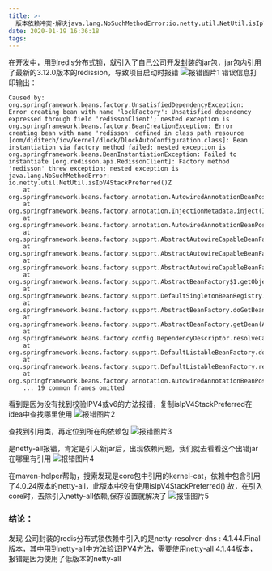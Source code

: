 ```yaml
---
title: >-
  版本依赖冲突-解决java.lang.NoSuchMethodError:io.netty.util.NetUtil.isIpV4StackPreferred()
date: 2020-01-19 16:36:18
tags:
---
```


在开发中，用到redis分布式锁，就引入了自己公司开发封装的jar包，jar包内引用了最新的3.12.0版本的redission，导致项目启动时报错
![报错图片1](/images/版本依赖冲突-解决java.lang.NoSuchMethodError/isIpV4StackPreferred-1.png)
错误信息打印输出：
```
Caused by: org.springframework.beans.factory.UnsatisfiedDependencyException: Error creating bean with name 'lockFactory': Unsatisfied dependency expressed through field 'redissonClient'; nested exception is org.springframework.beans.factory.BeanCreationException: Error creating bean with name 'redisson' defined in class path resource [com/diditech/iov/kernel/dlock/DlockAutoConfiguration.class]: Bean instantiation via factory method failed; nested exception is org.springframework.beans.BeanInstantiationException: Failed to instantiate [org.redisson.api.RedissonClient]: Factory method 'redisson' threw exception; nested exception is java.lang.NoSuchMethodError: io.netty.util.NetUtil.isIpV4StackPreferred()Z
	at org.springframework.beans.factory.annotation.AutowiredAnnotationBeanPostProcessor$AutowiredFieldElement.inject(AutowiredAnnotationBeanPostProcessor.java:588)
	at org.springframework.beans.factory.annotation.InjectionMetadata.inject(InjectionMetadata.java:88)
	at org.springframework.beans.factory.annotation.AutowiredAnnotationBeanPostProcessor.postProcessPropertyValues(AutowiredAnnotationBeanPostProcessor.java:366)
	at org.springframework.beans.factory.support.AbstractAutowireCapableBeanFactory.populateBean(AbstractAutowireCapableBeanFactory.java:1225)
	at org.springframework.beans.factory.support.AbstractAutowireCapableBeanFactory.doCreateBean(AbstractAutowireCapableBeanFactory.java:552)
	at org.springframework.beans.factory.support.AbstractAutowireCapableBeanFactory.createBean(AbstractAutowireCapableBeanFactory.java:483)
	at org.springframework.beans.factory.support.AbstractBeanFactory$1.getObject(AbstractBeanFactory.java:306)
	at org.springframework.beans.factory.support.DefaultSingletonBeanRegistry.getSingleton(DefaultSingletonBeanRegistry.java:230)
	at org.springframework.beans.factory.support.AbstractBeanFactory.doGetBean(AbstractBeanFactory.java:302)
	at org.springframework.beans.factory.support.AbstractBeanFactory.getBean(AbstractBeanFactory.java:202)
	at org.springframework.beans.factory.config.DependencyDescriptor.resolveCandidate(DependencyDescriptor.java:207)
	at org.springframework.beans.factory.support.DefaultListableBeanFactory.doResolveDependency(DefaultListableBeanFactory.java:1136)
	at org.springframework.beans.factory.support.DefaultListableBeanFactory.resolveDependency(DefaultListableBeanFactory.java:1064)
	at org.springframework.beans.factory.annotation.AutowiredAnnotationBeanPostProcessor$AutowiredFieldElement.inject(AutowiredAnnotationBeanPostProcessor.java:585)
	... 19 common frames omitted
```
看到是因为没有找到校验IPV4或v6的方法报错，复制isIpV4StackPreferred在idea中查找哪里使用
![报错图片2](/images/版本依赖冲突-解决java.lang.NoSuchMethodError/isIpV4StackPreferred-2.png)

查找到引用类，再定位到所在的依赖包
![报错图片3](/images/版本依赖冲突-解决java.lang.NoSuchMethodError/isIpV4StackPreferred-3.png)

是netty-all报错，肯定是引入新jar后，出现依赖问题，我们就去看看这个出错jar在哪里有引用
![报错图片4](/images/版本依赖冲突-解决java.lang.NoSuchMethodError/isIpV4StackPreferred-4.png)

在maven-helper帮助，搜索发现是core包中引用的kernel-cat，依赖中包含引用了4.0.24版本的netty-all，此版本中没有使用isIpV4StackPreferred()
故，在引入core时，去除引入netty-all依赖,保存设置就解决了
![报错图片5](/images/版本依赖冲突-解决java.lang.NoSuchMethodError/isIpV4StackPreferred-5.png)

### 结论：
发现 公司封装的redis分布式锁依赖中引入的是netty-resolver-dns : 4.1.44.Final版本，其中用到netty-all中方法验证IPV4方法，需要使用netty-all 4.1.44版本，报错是因为使用了低版本的netty-all




